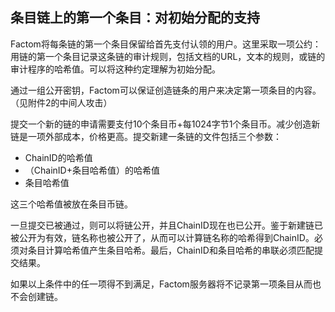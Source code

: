 ## 条目链上的第一个条目：对初始分配的支持

Factom将每条链的第一个条目保留给首先支付认领的用户。这里采取一项公约：用链的第一个条目记录这条链的审计规则，包括文档的URL，文本的规则，或链的审计程序的哈希值。可以将这种约定理解为初始分配。

通过一组公开密钥，Factom可以保证创造链条的用户来决定第一项条目的内容。（见附件2的中间人攻击）


提交一个新的链的申请需要支付10个条目币+每1024字节1个条目币。减少创造新链是一项外部成本，价格更高。提交新建一条链的文件包括三个参数：

- ChainID的哈希值
- （ChainID+条目哈希值）的哈希值
- 条目哈希值

这三个哈希值被放在条目币链。

一旦提交已被通过，则可以将链公开，并且ChainID现在也已公开。鉴于新建链已被公开为有效，链名称也被公开了，从而可以计算链名称的哈希得到ChainID。必须对条目计算哈希值产生条目哈希。最后，ChainID和条目哈希的串联必须匹配提交结果。

如果以上条件中的任一项得不到满足，Factom服务器将不记录第一项条目从而也不会创建链。
